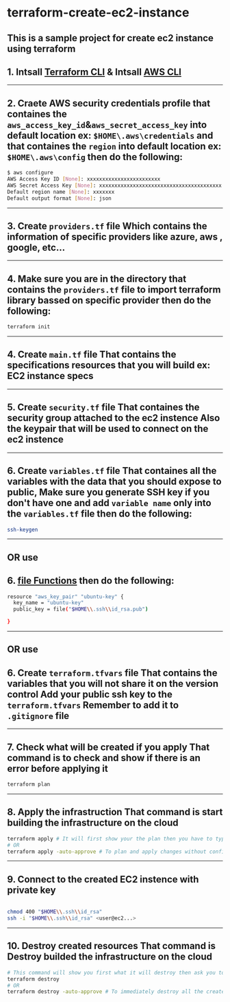 # terraform-create-ec2-instance

## This is a sample project for create ec2 instance using terraform

## 1. Intsall [Terraform CLI](https://www.terraform.io/downloads) & Intsall [AWS CLI](https://docs.aws.amazon.com/cli/latest/userguide/getting-started-install.html)
---
## 2. Craete AWS security credentials profile that containes the `aws_access_key_id`&`aws_secret_access_key` into default location ex: `$HOME\.aws\credentials` and that containes the `region` into default location ex: `$HOME\.aws\config` then do the following:
```bash
$ aws configure
AWS Access Key ID [None]: xxxxxxxxxxxxxxxxxxxxxxxx
AWS Secret Access Key [None]: xxxxxxxxxxxxxxxxxxxxxxxxxxxxxxxxxxxxxxxx
Default region name [None]: xxxxxxx
Default output format [None]: json
```
---
## 3. Create `providers.tf` file Which contains the information of specific providers like azure, aws , google, etc...
---
## 4. Make sure you are in the directory that contains the `providers.tf` file to import terraform library bassed on specific provider then do the following:
```bash
terraform init
```
---
## 4. Create `main.tf` file That contains the specifications resources that you will build ex: EC2 instance specs
---
## 5. Create `security.tf` file That containes the security group attached to the ec2 instence Also the keypair that will be used to connect on the ec2 instence
---
## 6. Create `variables.tf` file That containes all the variables with the data that you should expose to public, Make sure you generate SSH key if you don't have one and add `variable name` only into the `variables.tf` file then do the following:
```bash
ssh-keygen 
```
---
## OR use 
## 6. [file Functions](https://www.terraform.io/language/functions/file) then do the following:
```bash
resource "aws_key_pair" "ubuntu-key" {
  key_name = "ubuntu-key"
  public_key = file("$HOME\\.ssh\\id_rsa.pub")

}
```
---
## OR use
## 6. Create `terraform.tfvars` file That contains the variables that you will not share it on the version control Add your public ssh key to the `terraform.tfvars` Remember to add it to `.gitignore` file
---
## 7. Check what will be created if you apply That command is to check and show if there is an error before applying it 
```bash
terraform plan
```
---
## 8. Apply the infrastruction That command is start building the infrastructure on the cloud
```bash  
terraform apply # It will first show your the plan then you have to type yes to build
# OR 
terraform apply -auto-approve # To plan and apply changes without confirming
```
---
## 9. Connect to the created EC2 instence with private key
```bash

chmod 400 "$HOME\\.ssh\\id_rsa"
ssh -i "$HOME\\.ssh\\id_rsa" <user@ec2...>
```
---
## 10. Destroy created resources That command is Destroy builded the infrastructure on the cloud
```bash
# This command will show you first what it will destroy then ask you to type yes to confirm
terraform destroy
# OR
terraform destroy -auto-approve # To immediately destroy all the created resources without confirming 
```